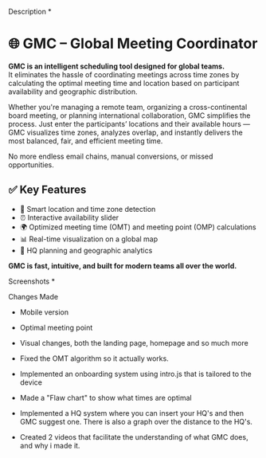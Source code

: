 Description *
# 🌐 GMC – Global Meeting Coordinator

**GMC is an intelligent scheduling tool designed for global teams.**  
It eliminates the hassle of coordinating meetings across time zones by calculating the optimal meeting time and location based on participant availability and geographic distribution.

Whether you're managing a remote team, organizing a cross-continental board meeting, or planning international collaboration, GMC simplifies the process. Just enter the participants’ locations and their available hours — GMC visualizes time zones, analyzes overlap, and instantly delivers the most balanced, fair, and efficient meeting time.

No more endless email chains, manual conversions, or missed opportunities.

## ✅ Key Features
- 📍 Smart location and time zone detection  
- ⏰ Interactive availability slider  
- 🌍 Optimized meeting time (OMT) and meeting point (OMP) calculations  
- 📊 Real-time visualization on a global map  
- 🏢 HQ planning and geographic analytics  

**GMC is fast, intuitive, and built for modern teams all over the world.**

Screenshots *




Changes Made

- Mobile version

- Optimal meeting point

- Visual changes, both the landing page, homepage and so much more

- Fixed the OMT algorithm so it actually works.

- Implemented an onboarding system using intro.js that is tailored to the device

- Made a "Flaw chart" to show what times are optimal

- Implemented a HQ system where you can insert your HQ's and then GMC suggest one. There is also a graph over the distance to the HQ's.

- Created 2 videos that facilitate the understanding of what GMC does, and why i made it.
